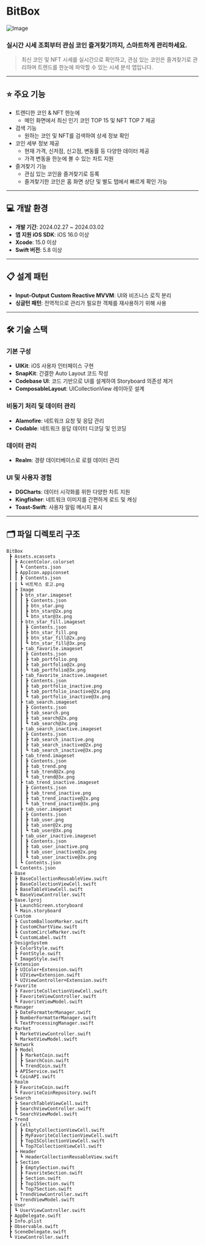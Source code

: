 # BitBox

![Image](https://github.com/user-attachments/assets/b30e4b03-9636-4be3-b582-3d811b2bbd8b)

### 실시간 시세 조회부터 관심 코인 즐겨찾기까지, 스마트하게 관리하세요.

> 최신 코인 및 NFT 시세를 실시간으로 확인하고, 관심 있는 코인은 즐겨찾기로 관리하며 트렌드를 한눈에 파악할 수 있는 시세 분석 앱입니다.
> 

---

## ⭐️ 주요 기능

- 트렌디한 코인 & NFT 한눈에
    - 메인 화면에서 최신 인기 코인 TOP 15 및 NFT TOP 7 제공
- 검색 기능
    - 원하는 코인 및 NFT를 검색하여 상세 정보 확인
- 코인 세부 정보 제공
    - 현재 가격, 신저점, 신고점, 변동률 등 다양한 데이터 제공
    - 가격 변동을 한눈에 볼 수 있는 차트 지원
- 즐겨찾기 기능
    - 관심 있는 코인을 즐겨찾기로 등록
    - 즐겨찾기한 코인은 홈 화면 상단 및 별도 탭에서 빠르게 확인 가능

---

## 💻 개발 환경

- **개발 기간**: 2024.02.27 ~ 2024.03.02
- **앱 지원 iOS SDK**: iOS 16.0 이상
- **Xcode**: 15.0 이상
- **Swift 버전**: 5.8 이상

---

## 📋 설계 패턴

- **Input-Output Custom Reactive MVVM**: UI와 비즈니스 로직 분리
- **싱글턴 패턴**: 전역적으로 관리가 필요한 객체를 재사용하기 위해 사용

---

## 🛠️ 기술 스택

### **기본 구성**

- **UIKit**: iOS 사용자 인터페이스 구현
- **SnapKit**: 간결한 Auto Layout 코드 작성
- **Codebase UI**: 코드 기반으로 UI를 설계하여 Storyboard 의존성 제거
- **ComposableLayout**: UICollectionView 레이아웃 설계

### **비동기 처리 및 데이터 관리**

- **Alamofire**: 네트워크 요청 및 응답 관리
- **Codable**: 네트워크 응답 데이터 디코딩 및 인코딩

### **데이터 관리**

- **Realm**: 경량 데이터베이스로 로컬 데이터 관리

### **UI 및 사용자 경험**

- **DGCharts**: 데이터 시각화를 위한 다양한 차트 지원
- **Kingfisher**: 네트워크 이미지를 간편하게 로드 및 캐싱
- **Toast-Swift**: 사용자 알림 메시지 표시

---

## 🗂️ 파일 디렉토리 구조

```
BitBox
 ┣ Assets.xcassets
 ┃ ┣ AccentColor.colorset
 ┃ ┃ ┗ Contents.json
 ┃ ┣ AppIcon.appiconset
 ┃ ┃ ┣ Contents.json
 ┃ ┃ ┗ 비트박스 로고.png
 ┃ ┣ Image
 ┃ ┃ ┣ btn_star.imageset
 ┃ ┃ ┃ ┣ Contents.json
 ┃ ┃ ┃ ┣ btn_star.png
 ┃ ┃ ┃ ┣ btn_star@2x.png
 ┃ ┃ ┃ ┗ btn_star@3x.png
 ┃ ┃ ┣ btn_star_fill.imageset
 ┃ ┃ ┃ ┣ Contents.json
 ┃ ┃ ┃ ┣ btn_star_fill.png
 ┃ ┃ ┃ ┣ btn_star_fill@2x.png
 ┃ ┃ ┃ ┗ btn_star_fill@3x.png
 ┃ ┃ ┣ tab_favorite.imageset
 ┃ ┃ ┃ ┣ Contents.json
 ┃ ┃ ┃ ┣ tab_portfolio.png
 ┃ ┃ ┃ ┣ tab_portfolio@2x.png
 ┃ ┃ ┃ ┗ tab_portfolio@3x.png
 ┃ ┃ ┣ tab_favorite_inactive.imageset
 ┃ ┃ ┃ ┣ Contents.json
 ┃ ┃ ┃ ┣ tab_portfolio_inactive.png
 ┃ ┃ ┃ ┣ tab_portfolio_inactive@2x.png
 ┃ ┃ ┃ ┗ tab_portfolio_inactive@3x.png
 ┃ ┃ ┣ tab_search.imageset
 ┃ ┃ ┃ ┣ Contents.json
 ┃ ┃ ┃ ┣ tab_search.png
 ┃ ┃ ┃ ┣ tab_search@2x.png
 ┃ ┃ ┃ ┗ tab_search@3x.png
 ┃ ┃ ┣ tab_search_inactive.imageset
 ┃ ┃ ┃ ┣ Contents.json
 ┃ ┃ ┃ ┣ tab_search_inactive.png
 ┃ ┃ ┃ ┣ tab_search_inactive@2x.png
 ┃ ┃ ┃ ┗ tab_search_inactive@3x.png
 ┃ ┃ ┣ tab_trend.imageset
 ┃ ┃ ┃ ┣ Contents.json
 ┃ ┃ ┃ ┣ tab_trend.png
 ┃ ┃ ┃ ┣ tab_trend@2x.png
 ┃ ┃ ┃ ┗ tab_trend@3x.png
 ┃ ┃ ┣ tab_trend_inactive.imageset
 ┃ ┃ ┃ ┣ Contents.json
 ┃ ┃ ┃ ┣ tab_trend_inactive.png
 ┃ ┃ ┃ ┣ tab_trend_inactive@2x.png
 ┃ ┃ ┃ ┗ tab_trend_inactive@3x.png
 ┃ ┃ ┣ tab_user.imageset
 ┃ ┃ ┃ ┣ Contents.json
 ┃ ┃ ┃ ┣ tab_user.png
 ┃ ┃ ┃ ┣ tab_user@2x.png
 ┃ ┃ ┃ ┗ tab_user@3x.png
 ┃ ┃ ┣ tab_user_inactive.imageset
 ┃ ┃ ┃ ┣ Contents.json
 ┃ ┃ ┃ ┣ tab_user_inactive.png
 ┃ ┃ ┃ ┣ tab_user_inactive@2x.png
 ┃ ┃ ┃ ┗ tab_user_inactive@3x.png
 ┃ ┃ ┗ Contents.json
 ┃ ┗ Contents.json
 ┣ Base
 ┃ ┣ BaseCollectionReusableView.swift
 ┃ ┣ BaseCollectionViewCell.swift
 ┃ ┣ BaseTableViewCell.swift
 ┃ ┗ BaseViewController.swift
 ┣ Base.lproj
 ┃ ┣ LaunchScreen.storyboard
 ┃ ┗ Main.storyboard
 ┣ Custom
 ┃ ┣ CustomBalloonMarker.swift
 ┃ ┣ CustomChartView.swift
 ┃ ┣ CustomCircleMarker.swift
 ┃ ┗ CustomLabel.swift
 ┣ DesignSystem
 ┃ ┣ ColorStyle.swift
 ┃ ┣ FontStyle.swift
 ┃ ┗ ImageStyle.swift
 ┣ Extension
 ┃ ┣ UIColor+Extension.swift
 ┃ ┣ UIView+Extension.swift
 ┃ ┗ UIViewController+Extension.swift
 ┣ Favorite
 ┃ ┣ FavoriteCollectionViewCell.swift
 ┃ ┣ FavoriteViewController.swift
 ┃ ┗ FavoriteViewModel.swift
 ┣ Manager
 ┃ ┣ DateFormatterManager.swift
 ┃ ┣ NumberFormatterManager.swift
 ┃ ┗ TextProcessingManager.swift
 ┣ Market
 ┃ ┣ MarketViewController.swift
 ┃ ┗ MarketViewModel.swift
 ┣ Network
 ┃ ┣ Model
 ┃ ┃ ┣ MarketCoin.swift
 ┃ ┃ ┣ SearchCoin.swift
 ┃ ┃ ┗ TrendCoin.swift
 ┃ ┣ APIService.swift
 ┃ ┗ CoinAPI.swift
 ┣ Realm
 ┃ ┣ FavoriteCoin.swift
 ┃ ┗ FavoriteCoinRepository.swift
 ┣ Search
 ┃ ┣ SearchTableViewCell.swift
 ┃ ┣ SearchViewController.swift
 ┃ ┗ SearchViewModel.swift
 ┣ Trend
 ┃ ┣ Cell
 ┃ ┃ ┣ EmptyCollectionViewCell.swift
 ┃ ┃ ┣ MyFavoriteCollectionViewCell.swift
 ┃ ┃ ┣ Top15CollectionViewCell.swift
 ┃ ┃ ┗ Top7CollectionViewCell.swift
 ┃ ┣ Header
 ┃ ┃ ┗ HeaderCollectionReusableView.swift
 ┃ ┣ Section
 ┃ ┃ ┣ EmptySection.swift
 ┃ ┃ ┣ FavoriteSection.swift
 ┃ ┃ ┣ Section.swift
 ┃ ┃ ┣ Top15Section.swift
 ┃ ┃ ┗ Top7Section.swift
 ┃ ┣ TrendViewController.swift
 ┃ ┗ TrendViewModel.swift
 ┣ User
 ┃ ┗ UserViewController.swift
 ┣ AppDelegate.swift
 ┣ Info.plist
 ┣ Observable.swift
 ┣ SceneDelegate.swift
 ┗ ViewController.swift
```

